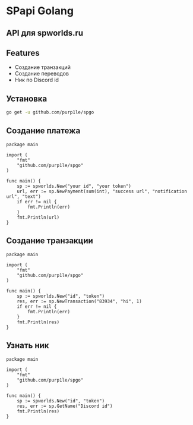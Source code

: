 # SPapi Golang
## API для spworlds.ru 


## Features

- Создание транзакций
- Создание переводов
- Ник по Discord id

## Установка

```sh
go get -u github.com/purp1le/spgo
```
## Создание платежа

```
package main

import (
	"fmt"
	"github.com/purp1le/spgo"
)

func main() {
	sp := spworlds.New("your id", "your token")
	url, err := sp.NewPayment(sum(int), "success url", "notification url", "text")
	if err != nil {
		fmt.Println(err)
	}
	fmt.Println(url)
}
```

## Создание транзакции
```
package main

import (
	"fmt"
	"github.com/purp1le/spgo"
)

func main() {
	sp := spworlds.New("id", "token")
	res, err := sp.NewTransaction("83934", "hi", 1)
	if err != nil {
		fmt.Println(err)
	}
	fmt.Println(res)
}
```

## Узнать ник

```
package main

import (
	"fmt"
	"github.com/purp1le/spgo"
)

func main() {
	sp := spworlds.New("id", "token")
	res, err := sp.GetName("Discord id")
	fmt.Println(res)
}
```


